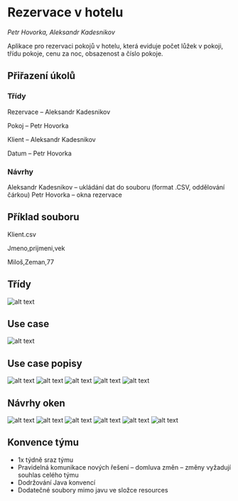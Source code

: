 # Rezervace v hotelu
*Petr Hovorka, Aleksandr Kadesnikov*

Aplikace pro rezervaci pokojů v hotelu, která eviduje počet lůžek v pokoji, třídu pokoje, cenu za noc, obsazenost a číslo pokoje.

## Přiřazení úkolů
### Třídy
Rezervace – Aleksandr Kadesnikov

Pokoj – Petr Hovorka

Klient – Aleksandr Kadesnikov

Datum – Petr Hovorka

### Návrhy
Aleksandr Kadesnikov – ukládání dat do souboru (format .CSV, oddělování čárkou)
Petr Hovorka – okna rezervace

## Příklad souboru
Klient.csv

Jmeno,prijmeni,vek

Miloš,Zeman,77

## Třídy
![alt text](https://raw.githubusercontent.com/pehovorka/rezervaceHotel/master/rezervaceHotel/navrh/img/class.png "Vytvoření diagramu tříd")


## Use case
![alt text](https://raw.githubusercontent.com/pehovorka/rezervaceHotel/master/rezervaceHotel/navrh/img/usecase.png "Vytvoření use case diagramu")

## Use case popisy
![alt text](https://raw.githubusercontent.com/pehovorka/rezervaceHotel/master/rezervaceHotel/navrh/img/case1.PNG "Popis case 1")
![alt text](https://raw.githubusercontent.com/pehovorka/rezervaceHotel/master/rezervaceHotel/navrh/img/case2.PNG "Popis case 2")
![alt text](https://raw.githubusercontent.com/pehovorka/rezervaceHotel/master/rezervaceHotel/navrh/img/case3.PNG "Popis case 3")
![alt text](https://raw.githubusercontent.com/pehovorka/rezervaceHotel/master/rezervaceHotel/navrh/img/case4.PNG "Popis case 4")
![alt text](https://raw.githubusercontent.com/pehovorka/rezervaceHotel/master/rezervaceHotel/navrh/img/case5.PNG "Popis case 5")
## Návrhy oken
![alt text](https://raw.githubusercontent.com/pehovorka/rezervaceHotel/master/rezervaceHotel/navrh/img/novaRezervace.PNG "Vytvoření nové rezervace")
![alt text](https://raw.githubusercontent.com/pehovorka/rezervaceHotel/master/rezervaceHotel/navrh/img/novyPokoj.PNG "Vytvoření nového pokoje")
![alt text](https://raw.githubusercontent.com/pehovorka/rezervaceHotel/master/rezervaceHotel/navrh/img/novyklient.PNG "Vytvoření nového klienta")
![alt text](https://raw.githubusercontent.com/pehovorka/rezervaceHotel/master/rezervaceHotel/navrh/img/spravaRezervaci.PNG "Správa hotelu – filtrování rezervací")
![alt text](https://raw.githubusercontent.com/pehovorka/rezervaceHotel/master/rezervaceHotel/navrh/img/upravitPokoj.PNG "Upravení existujícího pokoje")
![alt text](https://raw.githubusercontent.com/pehovorka/rezervaceHotel/master/rezervaceHotel/navrh/img/upravitRezervaci.PNG "Upravení existující rezervace")

## Konvence týmu
* 1x týdně sraz týmu
* Pravidelná komunikace nových řešení – domluva změn – změny vyžadují souhlas celého týmu
* Dodržování Java konvencí
* Dodatečné soubory mimo javu ve složce resources

